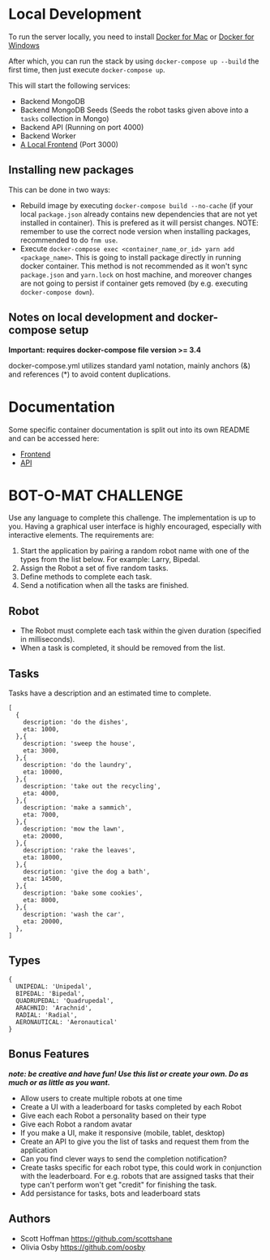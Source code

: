 
# Local Development

To run the server locally, you need to install [Docker for Mac](https://docs.docker.com/docker-for-mac/install/) or [Docker for Windows](https://docs.docker.com/docker-for-windows/)

After which, you can run the stack by using `docker-compose up --build` the first time, then just execute `docker-compose up`.

This will start the following services:

- Backend MongoDB
- Backend MongoDB Seeds (Seeds the robot tasks given above into a `tasks` collection in Mongo)
- Backend API (Running on port 4000)
- Backend Worker
- [A Local Frontend](http://localhost:3000) (Port 3000)

## Installing new packages

This can be done in two ways:

- Rebuild image by executing `docker-compose build --no-cache` (if your local `package.json` already contains new dependencies that are not yet installed in container). This is prefered as it will persist changes. NOTE: remember to use the correct node version when installing packages, recommended to do `fnm use`.
- Execute `docker-compose exec <container_name_or_id> yarn add <package_name>`. This is going to install package directly in running docker container. This method is not recommended as it won't sync `package.json` and `yarn.lock` on host machine, and moreover changes are not going to persist if container gets removed (by e.g. executing `docker-compose down`).

## Notes on local development and docker-compose setup

**Important: requires docker-compose file version >= 3.4**

docker-compose.yml utilizes standard yaml notation, mainly anchors (&) and references (\*) to avoid content duplications.

# Documentation

Some specific container documentation is split out into its own README and can be accessed here:

- [Frontend](frontend/README.md)
- [API](api/README.md)


# BOT-O-MAT CHALLENGE
Use any language to complete this challenge. The implementation is up to you. Having a graphical user interface is highly encouraged, especially with interactive elements. The requirements are:
1. Start the application by pairing a random robot name with one of the types from the list below. For example: Larry, Bipedal.
2. Assign the Robot a set of five random tasks.
3. Define methods to complete each task.
4. Send a notification when all the tasks are finished.
## Robot
- The Robot must complete each task within the given duration (specified in milliseconds).
- When a task is completed, it should be removed from the list.
## Tasks
Tasks have a description and an estimated time to complete.
```
[
  {
    description: 'do the dishes',
    eta: 1000,
  },{
    description: 'sweep the house',
    eta: 3000,
  },{
    description: 'do the laundry',
    eta: 10000,
  },{
    description: 'take out the recycling',
    eta: 4000,
  },{
    description: 'make a sammich',
    eta: 7000,
  },{
    description: 'mow the lawn',
    eta: 20000,
  },{
    description: 'rake the leaves',
    eta: 18000,
  },{
    description: 'give the dog a bath',
    eta: 14500,
  },{
    description: 'bake some cookies',
    eta: 8000,
  },{
    description: 'wash the car',
    eta: 20000,
  },
]
```
## Types
```
{ 
  UNIPEDAL: 'Unipedal',
  BIPEDAL: 'Bipedal',
  QUADRUPEDAL: 'Quadrupedal',
  ARACHNID: 'Arachnid',
  RADIAL: 'Radial',
  AERONAUTICAL: 'Aeronautical'
}
```
## Bonus Features
***note: be creative and have fun! Use this list or create your own. Do as much or as little as you want.***
- Allow users to create multiple robots at one time
- Create a UI with a leaderboard for tasks completed by each Robot
- Give each each Robot a personality based on their type
- Give each Robot a random avatar
- If you make a UI, make it responsive (mobile, tablet, desktop)
- Create an API to give you the list of tasks and request them from the application
- Can you find clever ways to send the completion notification?
- Create tasks specific for each robot type, this could work in conjunction with the leaderboard. For e.g. robots that are assigned tasks that their type can't perform won't get "credit" for finishing the task.
- Add persistance for tasks, bots and leaderboard stats
## Authors
- Scott Hoffman <https://github.com/scottshane>
- Olivia Osby <https://github.com/oosby>



